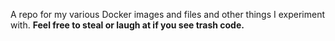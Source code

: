 A repo for my various Docker images and files and other things I experiment with.
**Feel free to steal or laugh at if you see trash code.**

